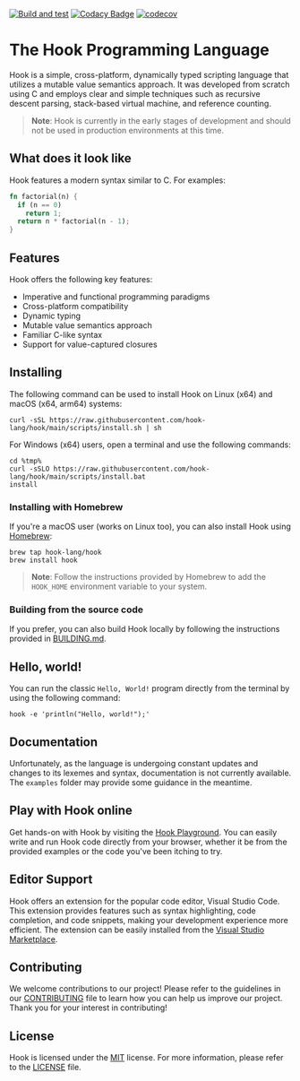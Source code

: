 
[![Build and test](https://github.com/hook-lang/hook/actions/workflows/build.yml/badge.svg)](https://github.com/hook-lang/hook/actions/workflows/build.yml)
[![Codacy Badge](https://app.codacy.com/project/badge/Grade/b58fa787c8cc480091a8e976164ee203)](https://app.codacy.com/gh/hook-lang/hook/dashboard?utm_source=gh&utm_medium=referral&utm_content=&utm_campaign=Badge_grade)
[![codecov](https://codecov.io/gh/hook-lang/hook/graph/badge.svg?token=oRSpRBTqp8)](https://codecov.io/gh/hook-lang/hook)

# The Hook Programming Language

Hook is a simple, cross-platform, dynamically typed scripting language that utilizes a mutable value semantics approach. It was developed from scratch using C and employs clear and simple techniques such as recursive descent parsing, stack-based virtual machine, and reference counting.

> **Note**: Hook is currently in the early stages of development and should not be used in production environments at this time.

## What does it look like

Hook features a modern syntax similar to C. For examples:

```rust
fn factorial(n) {
  if (n == 0)
    return 1;
  return n * factorial(n - 1);
}
```

## Features

Hook offers the following key features:

* Imperative and functional programming paradigms
* Cross-platform compatibility
* Dynamic typing
* Mutable value semantics approach
* Familiar C-like syntax
* Support for value-captured closures

## Installing

The following command can be used to install Hook on Linux (x64) and macOS (x64, arm64) systems:

```
curl -sSL https://raw.githubusercontent.com/hook-lang/hook/main/scripts/install.sh | sh
```

For Windows (x64) users, open a terminal and use the following commands:

```
cd %tmp%
curl -sSLO https://raw.githubusercontent.com/hook-lang/hook/main/scripts/install.bat
install
```

### Installing with Homebrew

If you're a macOS user (works on Linux too), you can also install Hook using [Homebrew](https://brew.sh):

```
brew tap hook-lang/hook
brew install hook
```

> **Note**: Follow the instructions provided by Homebrew to add the `HOOK_HOME` environment variable to your system.

### Building from the source code

If you prefer, you can also build Hook locally by following the instructions provided in [BUILDING.md](BUILDING.md).

## Hello, world!

You can run the classic `Hello, World!` program directly from the terminal by using the following command:

```
hook -e 'println("Hello, world!");'
```

## Documentation

Unfortunately, as the language is undergoing constant updates and changes to its lexemes and syntax, documentation is not currently available. The `examples` folder may provide some guidance in the meantime.

## Play with Hook online

Get hands-on with Hook by visiting the [Hook Playground](https://hook-lang.github.io/hook-playground). You can easily write and run Hook code directly from your browser, whether it be from the provided examples or the code you've been itching to try.

## Editor Support

Hook offers an extension for the popular code editor, Visual Studio Code. This extension provides features such as syntax highlighting, code completion, and code snippets, making your development experience more efficient. The extension can be easily installed from the  [Visual Studio Marketplace](https://marketplace.visualstudio.com/items?itemName=fabiosvm.hook).

## Contributing

We welcome contributions to our project! Please refer to the guidelines in our [CONTRIBUTING](CONTRIBUTING.md) file to learn how you can help us improve our project. Thank you for your interest in contributing!

## License

Hook is licensed under the [MIT](https://choosealicense.com/licenses/mit) license. For more information, please refer to the [LICENSE](LICENSE) file.
